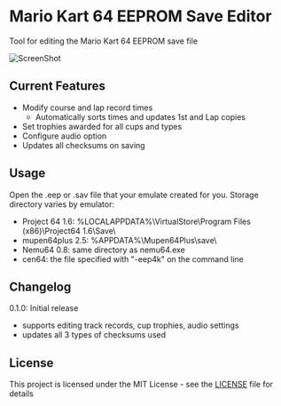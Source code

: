 # Mario Kart 64 EEPROM Save Editor
Tool for editing the Mario Kart 64 EEPROM save file

![ScreenShot](http://i.imgur.com/hxDp9rn.png)

## Current Features
* Modify course and lap record times
   * Automatically sorts times and updates 1st and Lap copies
* Set trophies awarded for all cups and types
* Configure audio option
* Updates all checksums on saving

## Usage
Open the .eep or .sav file that your emulate created for you. Storage directory varies by emulator:
 * Project 64 1.6: %LOCALAPPDATA%\VirtualStore\Program Files (x86)\Project64 1.6\Save\
 * mupen64plus 2.5: %APPDATA%\Mupen64Plus\save\
 * Nemu64 0.8: same directory as nemu64.exe
 * cen64: the file specified with "-eep4k" on the command line

## Changelog
0.1.0: Initial release
* supports editing track records, cup trophies, audio settings
* updates all 3 types of checksums used

## License
This project is licensed under the MIT License - see the [LICENSE](LICENSE) file for details

